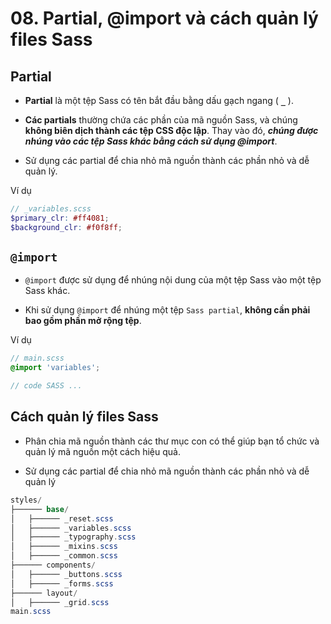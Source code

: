# 08. Partial, @import và cách quản lý files Sass

## Partial

-   **Partial** là một tệp Sass có tên bắt đầu bằng dấu gạch ngang ( **`_`** ).

-   **Các partials** thường chứa các phần của mã nguồn Sass, và chúng **không biên dịch thành các tệp CSS độc lập**. Thay vào đó, _**chúng được nhúng vào các tệp Sass khác bằng cách sử dụng @import**_.

-   Sử dụng các partial để chia nhỏ mã nguồn thành các phần nhỏ và dễ quản lý.

Ví dụ

```scss
// _variables.scss
$primary_clr: #ff4081;
$background_clr: #f0f8ff;
```

## `@import`

-   `@import` được sử dụng để nhúng nội dung của một tệp Sass vào một tệp Sass khác.

-   Khi sử dụng `@import` để nhúng một tệp `Sass partial`, **không cần phải bao gồm phần mở rộng tệp**.

Ví dụ

```scss
// main.scss
@import 'variables';

// code SASS ...
```

## Cách quản lý files Sass

-   Phân chia mã nguồn thành các thư mục con có thể giúp bạn tổ chức và quản lý mã nguồn một cách hiệu quả.

-   Sử dụng các partial để chia nhỏ mã nguồn thành các phần nhỏ và dễ quản lý

```csharp
styles/
├────── base/
│   ├────── _reset.scss
│   ├────── _variables.scss
│   ├────── _typography.scss
│   ├────── _mixins.scss
│   ├────── _common.scss
├────── components/
│   ├────── _buttons.scss
│   ├────── _forms.scss
├────── layout/
│   ├────── _grid.scss
main.scss
```
